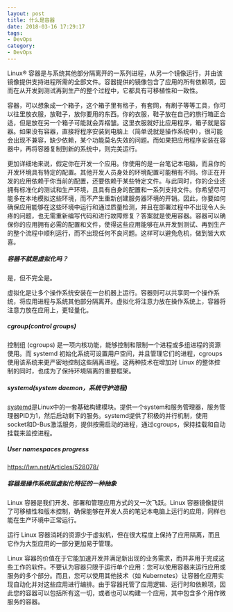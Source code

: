 ```yaml
---
layout: post
title: 什么是容器
date: 2018-03-16 17:29:17
tags:
- DevOps
category:
- DevOps
---
```

Linux® 容器是与系统其他部分隔离开的一系列进程，从另一个镜像运行，并由该镜像提供支持进程所需的全部文件。容器提供的镜像包含了应用的所有依赖项，因而在从开发到测试再到生产的整个过程中，它都具有可移植性和一致性。

容器，可以想象成一个箱子，这个箱子里有格子，有套网，有刷子等等工具，你可以往里放衣服，放鞋子，放你要用的东西。你的衣服，鞋子放在自己的旅行箱正合适，但是放在另一个箱子可能就会弄褶皱。这里衣服就好比应用程序，箱子就是容器。如果没有容器，直接将程序安装到电脑上（简单说就是操作系统中），很可能会出现不兼容，缺少依赖，某个功能莫名失效的问题。而如果把应用程序安装在容器中，再将容器复制到新的系统中，则完美运行。

更加详细地来说，假定你在开发一个应用。你使用的是一台笔记本电脑，而且你的开发环境具有特定的配置。其他开发人员身处的环境配置可能稍有不同。你正在开发的应用依赖于你当前的配置，还要依赖于某些特定文件。与此同时，你的企业还拥有标准化的测试和生产环境，且具有自身的配置和一系列支持文件。你希望尽可能多在本地模拟这些环境，而不产生重新创建服务器环境的开销。因此，你要如何确保应用能够在这些环境中运行和通过质量检测，并且在部署过程中不出现令人头疼的问题，也无需重新编写代码和进行故障修复？答案就是使用容器。容器可以确保你的应用拥有必需的配置和文件，使得这些应用能够在从开发到测试、再到生产的整个流程中顺利运行，而不出现任何不良问题。这样可以避免危机，做到皆大欢喜。

##### 容器不就是虚拟化吗？

是，但不完全是。

虚拟化是让多个操作系统安装在一台机器上运行。容器则可以共享同一个操作系统，将应用进程与系统其他部分隔离开。虚拟化将注意力放在操作系统上，容器将注意力放在应用上，更轻量化。



##### cgroup(control groups)

控制组 (cgroups) 是一项内核功能，能够控制和限制一个进程或多组进程的资源使用。而 systemd 初始化系统可设置用户空间，并且管理它们的进程，cgroups 使用该系统来更严密地控制这些隔离进程。这两种技术在增加对 Linux 的整体控制的同时，也成为了保持环境隔离的重要框架。

##### systemd(system daemon，系统守护进程)

[systemd](https://www.freedesktop.org/wiki/Software/systemd/ )是Linux中的一套基础构建模块。提供一个system和服务管理器，服务管理器PID为1，然后启动剩下的服务。systemd提供了积极的并行机制，使用socket和D-Bus激活服务，提供按需启动的进程，通过cgroups，保持挂载和自动挂载来监控进程。

##### User namespaces progress

https://lwn.net/Articles/528078/



##### 容器是操作系统层虚拟化特征的一种抽象

Linux 容器是我们开发、部署和管理应用方式的又一次飞跃。Linux 容器镜像提供了可移植性和版本控制，确保能够在开发人员的笔记本电脑上运行的应用，同样也能在生产环境中正常运行。

运行 Linux 容器消耗的资源少于虚拟机，但在很大程度上保持了应用隔离，而且它作为大型应用的一部分更加易于管理。

Linux 容器的价值在于它能加速开发并满足新出现的业务需求，而并非用于完成这些工作的软件。不要认为容器只限于运行单个应用：您可以使用容器来运行应用或服务的多个部分。而且，您可以使用其他技术（如 Kubernetes）让容器化应用实现自动化并对这些应用进行编排。由于容器托管了应用逻辑、运行时和依赖项，因此您的容器可以包括所有这一切，或者也可以构建一个应用，其中包含多个用作微服务的容器。

